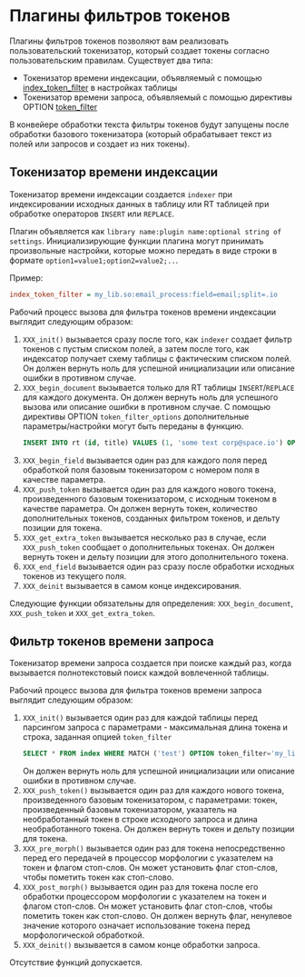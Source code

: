 # Плагины фильтров токенов

Плагины фильтров токенов позволяют вам реализовать пользовательский токенизатор, который создает токены согласно пользовательским правилам. Существует два типа:

* Токенизатор времени индексации, объявляемый с помощью [index_token_filter](../../../Creating_a_table/NLP_and_tokenization/Low-level_tokenization.md#index_token_filter) в настройках таблицы
* Токенизатор времени запроса, объявляемый с помощью директивы OPTION [token_filter](../../../Searching/Options.md#token_filter)

В конвейере обработки текста фильтры токенов будут запущены после обработки базового токенизатора (который обрабатывает текст из полей или запросов и создает из них токены).

## Токенизатор времени индексации

Токенизатор времени индексации создается `indexer` при индексировании исходных данных в таблицу или RT таблицей при обработке операторов `INSERT` или `REPLACE`.

Плагин объявляется как `library name:plugin name:optional string of settings`. Инициализирующие функции плагина могут принимать произвольные настройки, которые можно передать в виде строки в формате `option1=value1;option2=value2;..`.

Пример:

```ini
index_token_filter = my_lib.so:email_process:field=email;split=.io
```

Рабочий процесс вызова для фильтра токенов времени индексации выглядит следующим образом:

1.  `XXX_init()` вызывается сразу после того, как `indexer` создает фильтр токенов с пустым списком полей, а затем после того, как индексатор получает схему таблицы с фактическим списком полей. Он должен вернуть ноль для успешной инициализации или описание ошибки в противном случае.
2.  `XXX_begin_document` вызывается только для RT таблицы `INSERT`/`REPLACE` для каждого документа. Он должен вернуть ноль для успешного вызова или описание ошибки в противном случае. С помощью директивы OPTION `token_filter_options` дополнительные параметры/настройки могут быть переданы в функцию.
    ```sql
    INSERT INTO rt (id, title) VALUES (1, 'some text corp@space.io') OPTION token_filter_options='.io'
    ```
3.  `XXX_begin_field` вызывается один раз для каждого поля перед обработкой поля базовым токенизатором с номером поля в качестве параметра.
4.  `XXX_push_token` вызывается один раз для каждого нового токена, произведенного базовым токенизатором, с исходным токеном в качестве параметра. Он должен вернуть токен, количество дополнительных токенов, созданных фильтром токенов, и дельту позиции для токена.
5.  `XXX_get_extra_token` вызывается несколько раз в случае, если `XXX_push_token` сообщает о дополнительных токенах. Он должен вернуть токен и дельту позиции для этого дополнительного токена.
6.  `XXX_end_field` вызывается один раз сразу после обработки исходных токенов из текущего поля.
7.  `XXX_deinit` вызывается в самом конце индексирования.

Следующие функции обязательны для определения: `XXX_begin_document`, `XXX_push_token` и `XXX_get_extra_token`.

## Фильтр токенов времени запроса

Токенизатор времени запроса создается при поиске каждый раз, когда вызывается полнотекстовый поиск каждой вовлеченной таблицы.

Рабочий процесс вызова для фильтра токенов времени запроса выглядит следующим образом:

1.  `XXX_init()` вызывается один раз для каждой таблицы перед парсингом запроса с параметрами - максимальная длина токена и строка, заданная опцией `token_filter`
    ```sql
    SELECT * FROM index WHERE MATCH ('test') OPTION token_filter='my_lib.so:query_email_process:io'
    ```
    Он должен вернуть ноль для успешной инициализации или описание ошибки в противном случае.
2.  `XXX_push_token()` вызывается один раз для каждого нового токена, произведенного базовым токенизатором, с параметрами: токен, произведенный базовым токенизатором, указатель на необработанный токен в строке исходного запроса и длина необработанного токена. Он должен вернуть токен и дельту позиции для токена.
3.  `XXX_pre_morph()` вызывается один раз для токена непосредственно перед его передачей в процессор морфологии с указателем на токен и флагом стоп-слов. Он может установить флаг стоп-слов, чтобы пометить токен как стоп-слово.
4.  `XXX_post_morph()` вызывается один раз для токена после его обработки процессором морфологии с указателем на токен и флагом стоп-слов. Он может установить флаг стоп-слов, чтобы пометить токен как стоп-слово. Он должен вернуть флаг, ненулевое значение которого означает использование токена перед морфологической обработкой.
5.  `XXX_deinit()` вызывается в самом конце обработки запроса.

Отсутствие функций допускается.

<!-- proofread -->
